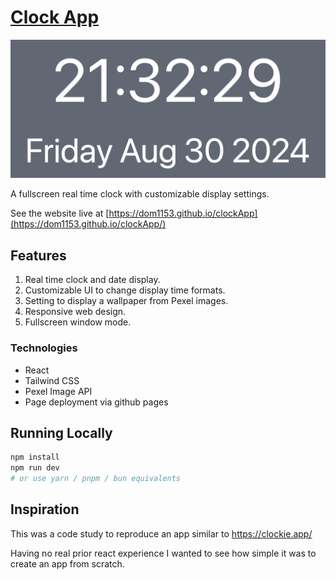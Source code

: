 # [Clock App](https://dom1153.github.io/clockApp/)

![alt text](clockie-preview.png)

A fullscreen real time clock with customizable display settings.

See the website live at [https://dom1153.github.io/clockApp](https://dom1153.github.io/clockApp/)

## Features

1. Real time clock and date display.
2. Customizable UI to change display time formats.
3. Setting to display a wallpaper from Pexel images.
4. Responsive web design.
5. Fullscreen window mode.

### Technologies

- React
- Tailwind CSS
- Pexel Image API
- Page deployment via github pages

## Running Locally

```bash
npm install
npm run dev
# or use yarn / pnpm / bun equivalents
```

## Inspiration

This was a code study to reproduce an app similar to https://clockie.app/

Having no real prior react experience I wanted to see how simple it was to create an app from scratch.